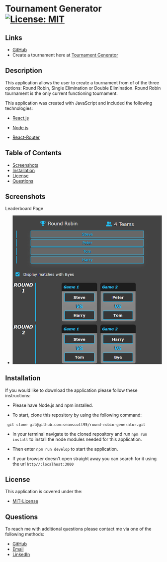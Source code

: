 # Tournament Generator [![License: MIT](https://img.shields.io/badge/License-MIT-yellow.svg)](https://opensource.org/licenses/MIT)

## Links
- [GitHub](https://github.com/seanscott95/round-robin-generator)
- Create a tournament here at [Tournament Generator](https://tournament-generator.netlify.app)

## Description
<p>This application allows the user to create a tournament from of of the three options: Round Robin, Single Elimination or Double Elimination. Round Robin tournament is the only current functioning tournament.
</p>

<p>This application was created with JavaScript and included the following technologies:</p>

- [React.js](https://reactjs.org/)

- [Node.js](https://nodejs.org/en/)

- [React-Router](https://reactrouter.com/en/main)

    
## Table of Contents 
- [Screenshots](#Screenshots)
- [Installation](#Installation)
- [License](#License)
- [Questions](#Questions)

## Screenshots

<p>Leaderboard Page</p>

- ![Round-Robin-Generator](./src/assets/images/roundRobin.PNG)

## Installation
<p>If you would like to download the application please follow these instructions:
</p>

- Please have Node.js and npm installed.

- To start, clone this repository by using the following command:

 ```
  git clone git@github.com:seanscott95/round-robin-generator.git
 ```

- In your terminal navigate to the cloned repository and run ```npm run install``` to install the node modules needed for this application.

- Then enter ```npm run develop``` to start the application.

- If your browser doesn't open straight away you can search for it using the url ```http//:localhost:3000```


## License 
<p> This application is covered under the:</p>

- [MIT-License](https://opensource.org/licenses/MIT)

## Questions 
<p> To reach me with additional questions please contact me via one of the following methods: </p>

- [GitHub](https://github.com/seanscott95)
- [Email](mailto:seanms418@gmail.com)
- [LinkedIn](https://www.linkedin.com/in/sean-scott-18ba07225/)